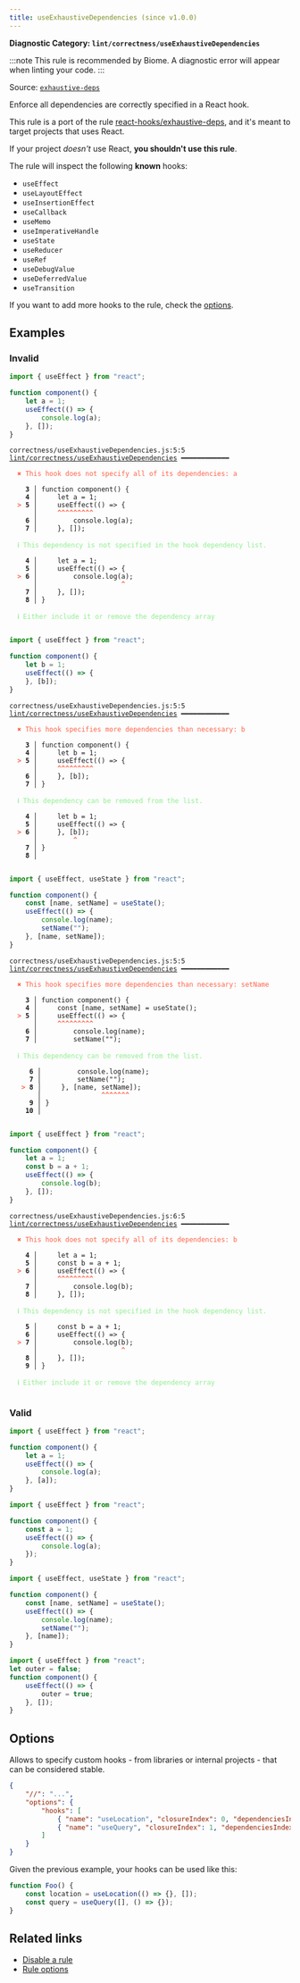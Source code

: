 ```yaml
---
title: useExhaustiveDependencies (since v1.0.0)
---
```


**Diagnostic Category: `lint/correctness/useExhaustiveDependencies`**

:::note
This rule is recommended by Biome. A diagnostic error will appear when linting your code.
:::

Source: <a href="https://github.com/facebook/react/blob/main/packages/eslint-plugin-react-hooks/README.md" target="_blank"><code>exhaustive-deps</code></a>

Enforce all dependencies are correctly specified in a React hook.

This rule is a port of the rule [react-hooks/exhaustive-deps](https://legacy.reactjs.org/docs/hooks-rules.html#eslint-plugin), and it's meant to target projects that uses React.

If your project _doesn't_ use React, **you shouldn't use this rule**.

The rule will inspect the following **known** hooks:

- `useEffect`
- `useLayoutEffect`
- `useInsertionEffect`
- `useCallback`
- `useMemo`
- `useImperativeHandle`
- `useState`
- `useReducer`
- `useRef`
- `useDebugValue`
- `useDeferredValue`
- `useTransition`

If you want to add more hooks to the rule, check the [options](#options).

## Examples

### Invalid

```jsx
import { useEffect } from "react";

function component() {
    let a = 1;
    useEffect(() => {
        console.log(a);
    }, []);
}
```

<pre class="language-text"><code class="language-text">correctness/useExhaustiveDependencies.js:5:5 <a href="https://biomejs.dev/linter/rules/use-exhaustive-dependencies">lint/correctness/useExhaustiveDependencies</a> ━━━━━━━━━━━━

<strong><span style="color: Tomato;">  </span></strong><strong><span style="color: Tomato;">✖</span></strong> <span style="color: Tomato;">This hook does not specify all of its dependencies: a</span>
  
    <strong>3 │ </strong>function component() {
    <strong>4 │ </strong>    let a = 1;
<strong><span style="color: Tomato;">  </span></strong><strong><span style="color: Tomato;">&gt;</span></strong> <strong>5 │ </strong>    useEffect(() =&gt; {
   <strong>   │ </strong>    <strong><span style="color: Tomato;">^</span></strong><strong><span style="color: Tomato;">^</span></strong><strong><span style="color: Tomato;">^</span></strong><strong><span style="color: Tomato;">^</span></strong><strong><span style="color: Tomato;">^</span></strong><strong><span style="color: Tomato;">^</span></strong><strong><span style="color: Tomato;">^</span></strong><strong><span style="color: Tomato;">^</span></strong><strong><span style="color: Tomato;">^</span></strong>
    <strong>6 │ </strong>        console.log(a);
    <strong>7 │ </strong>    }, []);
  
<strong><span style="color: lightgreen;">  </span></strong><strong><span style="color: lightgreen;">ℹ</span></strong> <span style="color: lightgreen;">This dependency is not specified in the hook dependency list.</span>
  
    <strong>4 │ </strong>    let a = 1;
    <strong>5 │ </strong>    useEffect(() =&gt; {
<strong><span style="color: Tomato;">  </span></strong><strong><span style="color: Tomato;">&gt;</span></strong> <strong>6 │ </strong>        console.log(a);
   <strong>   │ </strong>                    <strong><span style="color: Tomato;">^</span></strong>
    <strong>7 │ </strong>    }, []);
    <strong>8 │ </strong>}
  
<strong><span style="color: lightgreen;">  </span></strong><strong><span style="color: lightgreen;">ℹ</span></strong> <span style="color: lightgreen;">Either include it or remove the dependency array</span>
  
</code></pre>

```jsx
import { useEffect } from "react";

function component() {
    let b = 1;
    useEffect(() => {
    }, [b]);
}
```

<pre class="language-text"><code class="language-text">correctness/useExhaustiveDependencies.js:5:5 <a href="https://biomejs.dev/linter/rules/use-exhaustive-dependencies">lint/correctness/useExhaustiveDependencies</a> ━━━━━━━━━━━━

<strong><span style="color: Tomato;">  </span></strong><strong><span style="color: Tomato;">✖</span></strong> <span style="color: Tomato;">This hook specifies more dependencies than necessary: b</span>
  
    <strong>3 │ </strong>function component() {
    <strong>4 │ </strong>    let b = 1;
<strong><span style="color: Tomato;">  </span></strong><strong><span style="color: Tomato;">&gt;</span></strong> <strong>5 │ </strong>    useEffect(() =&gt; {
   <strong>   │ </strong>    <strong><span style="color: Tomato;">^</span></strong><strong><span style="color: Tomato;">^</span></strong><strong><span style="color: Tomato;">^</span></strong><strong><span style="color: Tomato;">^</span></strong><strong><span style="color: Tomato;">^</span></strong><strong><span style="color: Tomato;">^</span></strong><strong><span style="color: Tomato;">^</span></strong><strong><span style="color: Tomato;">^</span></strong><strong><span style="color: Tomato;">^</span></strong>
    <strong>6 │ </strong>    }, [b]);
    <strong>7 │ </strong>}
  
<strong><span style="color: lightgreen;">  </span></strong><strong><span style="color: lightgreen;">ℹ</span></strong> <span style="color: lightgreen;">This dependency can be removed from the list.</span>
  
    <strong>4 │ </strong>    let b = 1;
    <strong>5 │ </strong>    useEffect(() =&gt; {
<strong><span style="color: Tomato;">  </span></strong><strong><span style="color: Tomato;">&gt;</span></strong> <strong>6 │ </strong>    }, [b]);
   <strong>   │ </strong>        <strong><span style="color: Tomato;">^</span></strong>
    <strong>7 │ </strong>}
    <strong>8 │ </strong>
  
</code></pre>

```jsx
import { useEffect, useState } from "react";

function component() {
    const [name, setName] = useState();
    useEffect(() => {
        console.log(name);
        setName("");
    }, [name, setName]);
}
```

<pre class="language-text"><code class="language-text">correctness/useExhaustiveDependencies.js:5:5 <a href="https://biomejs.dev/linter/rules/use-exhaustive-dependencies">lint/correctness/useExhaustiveDependencies</a> ━━━━━━━━━━━━

<strong><span style="color: Tomato;">  </span></strong><strong><span style="color: Tomato;">✖</span></strong> <span style="color: Tomato;">This hook specifies more dependencies than necessary: setName</span>
  
    <strong>3 │ </strong>function component() {
    <strong>4 │ </strong>    const [name, setName] = useState();
<strong><span style="color: Tomato;">  </span></strong><strong><span style="color: Tomato;">&gt;</span></strong> <strong>5 │ </strong>    useEffect(() =&gt; {
   <strong>   │ </strong>    <strong><span style="color: Tomato;">^</span></strong><strong><span style="color: Tomato;">^</span></strong><strong><span style="color: Tomato;">^</span></strong><strong><span style="color: Tomato;">^</span></strong><strong><span style="color: Tomato;">^</span></strong><strong><span style="color: Tomato;">^</span></strong><strong><span style="color: Tomato;">^</span></strong><strong><span style="color: Tomato;">^</span></strong><strong><span style="color: Tomato;">^</span></strong>
    <strong>6 │ </strong>        console.log(name);
    <strong>7 │ </strong>        setName(&quot;&quot;);
  
<strong><span style="color: lightgreen;">  </span></strong><strong><span style="color: lightgreen;">ℹ</span></strong> <span style="color: lightgreen;">This dependency can be removed from the list.</span>
  
     <strong>6 │ </strong>        console.log(name);
     <strong>7 │ </strong>        setName(&quot;&quot;);
   <strong><span style="color: Tomato;">&gt;</span></strong> <strong>8 │ </strong>    }, [name, setName]);
    <strong>   │ </strong>              <strong><span style="color: Tomato;">^</span></strong><strong><span style="color: Tomato;">^</span></strong><strong><span style="color: Tomato;">^</span></strong><strong><span style="color: Tomato;">^</span></strong><strong><span style="color: Tomato;">^</span></strong><strong><span style="color: Tomato;">^</span></strong><strong><span style="color: Tomato;">^</span></strong>
     <strong>9 │ </strong>}
    <strong>10 │ </strong>
  
</code></pre>

```jsx
import { useEffect } from "react";

function component() {
    let a = 1;
    const b = a + 1;
    useEffect(() => {
        console.log(b);
    }, []);
}
```

<pre class="language-text"><code class="language-text">correctness/useExhaustiveDependencies.js:6:5 <a href="https://biomejs.dev/linter/rules/use-exhaustive-dependencies">lint/correctness/useExhaustiveDependencies</a> ━━━━━━━━━━━━

<strong><span style="color: Tomato;">  </span></strong><strong><span style="color: Tomato;">✖</span></strong> <span style="color: Tomato;">This hook does not specify all of its dependencies: b</span>
  
    <strong>4 │ </strong>    let a = 1;
    <strong>5 │ </strong>    const b = a + 1;
<strong><span style="color: Tomato;">  </span></strong><strong><span style="color: Tomato;">&gt;</span></strong> <strong>6 │ </strong>    useEffect(() =&gt; {
   <strong>   │ </strong>    <strong><span style="color: Tomato;">^</span></strong><strong><span style="color: Tomato;">^</span></strong><strong><span style="color: Tomato;">^</span></strong><strong><span style="color: Tomato;">^</span></strong><strong><span style="color: Tomato;">^</span></strong><strong><span style="color: Tomato;">^</span></strong><strong><span style="color: Tomato;">^</span></strong><strong><span style="color: Tomato;">^</span></strong><strong><span style="color: Tomato;">^</span></strong>
    <strong>7 │ </strong>        console.log(b);
    <strong>8 │ </strong>    }, []);
  
<strong><span style="color: lightgreen;">  </span></strong><strong><span style="color: lightgreen;">ℹ</span></strong> <span style="color: lightgreen;">This dependency is not specified in the hook dependency list.</span>
  
    <strong>5 │ </strong>    const b = a + 1;
    <strong>6 │ </strong>    useEffect(() =&gt; {
<strong><span style="color: Tomato;">  </span></strong><strong><span style="color: Tomato;">&gt;</span></strong> <strong>7 │ </strong>        console.log(b);
   <strong>   │ </strong>                    <strong><span style="color: Tomato;">^</span></strong>
    <strong>8 │ </strong>    }, []);
    <strong>9 │ </strong>}
  
<strong><span style="color: lightgreen;">  </span></strong><strong><span style="color: lightgreen;">ℹ</span></strong> <span style="color: lightgreen;">Either include it or remove the dependency array</span>
  
</code></pre>

### Valid

```jsx
import { useEffect } from "react";

function component() {
    let a = 1;
    useEffect(() => {
        console.log(a);
    }, [a]);
}
```

```jsx
import { useEffect } from "react";

function component() {
    const a = 1;
    useEffect(() => {
        console.log(a);
    });
}
```

```jsx
import { useEffect, useState } from "react";

function component() {
    const [name, setName] = useState();
    useEffect(() => {
        console.log(name);
        setName("");
    }, [name]);
}
```

```jsx
import { useEffect } from "react";
let outer = false;
function component() {
    useEffect(() => {
        outer = true;
    }, []);
}
```

## Options

Allows to specify custom hooks - from libraries or internal projects - that can be considered stable.

```json
{
    "//": "...",
    "options": {
        "hooks": [
            { "name": "useLocation", "closureIndex": 0, "dependenciesIndex": 1},
            { "name": "useQuery", "closureIndex": 1, "dependenciesIndex": 0}
        ]
    }
}
```

Given the previous example, your hooks can be used like this:

```jsx
function Foo() {
    const location = useLocation(() => {}, []);
    const query = useQuery([], () => {});
}
```

## Related links

- [Disable a rule](/linter/#disable-a-lint-rule)
- [Rule options](/linter/#rule-options)
